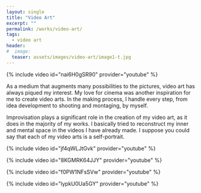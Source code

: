 ```yaml
---
layout: single
title: "Video Art"
excerpt: ""
permalink: /works/video-art/
tags:
  - video art
header:
#  image: 
  teaser: assets/images/video-art/image1-t.jpg
---
```


{% include video id="nai6H0gSR90" provider="youtube" %}


As a medium that augments many possibilities to the pictures, video art has always piqued my interest. My love for cinema was another inspiration for me to create video arts. In the making process, I handle every step, from idea development to shooting and montaging, by myself.

Improvisation plays a significant role in the creation of my video art, as it does in the majority of my works. I basically tried to reconstruct my inner and mental space in the videos I have already made. I suppose you could say that each of my video arts is a self-portrait.


{% include video id="jf4qWLJtGvk" provider="youtube" %}


{% include video id="8KGMRK64JJY" provider="youtube" %}


{% include video id="f0PW1NFsSVw" provider="youtube" %}


{% include video id="lypkU0Ua5GY" provider="youtube" %}